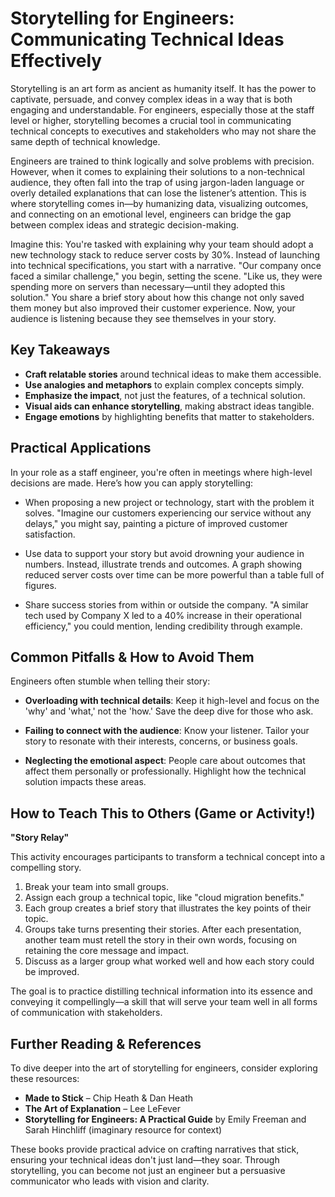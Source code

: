 # Storytelling for Engineers: Communicating Technical Ideas Effectively

Storytelling is an art form as ancient as humanity itself. It has the power to captivate, persuade, and convey complex ideas in a way that is both engaging and understandable. For engineers, especially those at the staff level or higher, storytelling becomes a crucial tool in communicating technical concepts to executives and stakeholders who may not share the same depth of technical knowledge.

Engineers are trained to think logically and solve problems with precision. However, when it comes to explaining their solutions to a non-technical audience, they often fall into the trap of using jargon-laden language or overly detailed explanations that can lose the listener’s attention. This is where storytelling comes in—by humanizing data, visualizing outcomes, and connecting on an emotional level, engineers can bridge the gap between complex ideas and strategic decision-making.

Imagine this: You're tasked with explaining why your team should adopt a new technology stack to reduce server costs by 30%. Instead of launching into technical specifications, you start with a narrative. "Our company once faced a similar challenge," you begin, setting the scene. "Like us, they were spending more on servers than necessary—until they adopted this solution." You share a brief story about how this change not only saved them money but also improved their customer experience. Now, your audience is listening because they see themselves in your story.

## Key Takeaways

- **Craft relatable stories** around technical ideas to make them accessible.
- **Use analogies and metaphors** to explain complex concepts simply.
- **Emphasize the impact**, not just the features, of a technical solution.
- **Visual aids can enhance storytelling**, making abstract ideas tangible.
- **Engage emotions** by highlighting benefits that matter to stakeholders.

## Practical Applications

In your role as a staff engineer, you're often in meetings where high-level decisions are made. Here’s how you can apply storytelling:

- When proposing a new project or technology, start with the problem it solves. "Imagine our customers experiencing our service without any delays," you might say, painting a picture of improved customer satisfaction.
  
- Use data to support your story but avoid drowning your audience in numbers. Instead, illustrate trends and outcomes. A graph showing reduced server costs over time can be more powerful than a table full of figures.

- Share success stories from within or outside the company. "A similar tech used by Company X led to a 40% increase in their operational efficiency," you could mention, lending credibility through example.

## Common Pitfalls & How to Avoid Them

Engineers often stumble when telling their story:

- **Overloading with technical details**: Keep it high-level and focus on the 'why' and 'what,' not the 'how.' Save the deep dive for those who ask.
  
- **Failing to connect with the audience**: Know your listener. Tailor your story to resonate with their interests, concerns, or business goals.

- **Neglecting the emotional aspect**: People care about outcomes that affect them personally or professionally. Highlight how the technical solution impacts these areas.

## How to Teach This to Others (Game or Activity!)

**"Story Relay"**

This activity encourages participants to transform a technical concept into a compelling story.

1. Break your team into small groups.
2. Assign each group a technical topic, like "cloud migration benefits."
3. Each group creates a brief story that illustrates the key points of their topic.
4. Groups take turns presenting their stories. After each presentation, another team must retell the story in their own words, focusing on retaining the core message and impact.
5. Discuss as a larger group what worked well and how each story could be improved.

The goal is to practice distilling technical information into its essence and conveying it compellingly—a skill that will serve your team well in all forms of communication with stakeholders.

## Further Reading & References

To dive deeper into the art of storytelling for engineers, consider exploring these resources:

- **Made to Stick** – Chip Heath & Dan Heath
- **The Art of Explanation** – Lee LeFever
- **Storytelling for Engineers: A Practical Guide** by Emily Freeman and Sarah Hinchliff (imaginary resource for context)

These books provide practical advice on crafting narratives that stick, ensuring your technical ideas don't just land—they soar. Through storytelling, you can become not just an engineer but a persuasive communicator who leads with vision and clarity.